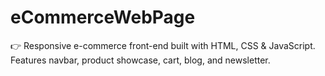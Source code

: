 # eCommerceWebPage
👉 Responsive e-commerce front-end built with HTML, CSS &amp; JavaScript. Features navbar, product showcase, cart, blog, and newsletter.
